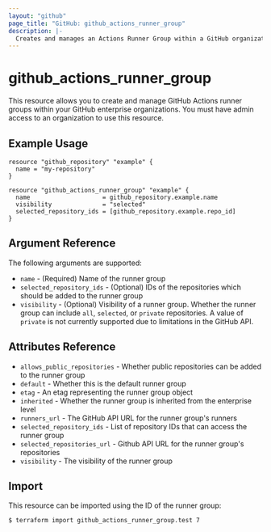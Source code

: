 ```yaml
---
layout: "github"
page_title: "GitHub: github_actions_runner_group"
description: |-
  Creates and manages an Actions Runner Group within a GitHub organization
---
```


# github_actions_runner_group

This resource allows you to create and manage GitHub Actions runner groups within your GitHub enterprise organizations.
You must have admin access to an organization to use this resource.

## Example Usage

```hcl
resource "github_repository" "example" {
  name = "my-repository"
}

resource "github_actions_runner_group" "example" {
  name                    = github_repository.example.name
  visibility              = "selected"
  selected_repository_ids = [github_repository.example.repo_id]
}
```

## Argument Reference

The following arguments are supported:

* `name`                    - (Required) Name of the runner group
* `selected_repository_ids` - (Optional) IDs of the repositories which should be added to the runner group
* `visibility`              - (Optional) Visibility of a runner group. Whether the runner group can include `all`, `selected`, or `private` repositories. A value of `private` is not currently supported due to limitations in the GitHub API.

## Attributes Reference

* `allows_public_repositories` - Whether public repositories can be added to the runner group
* `default`                    - Whether this is the default runner group
* `etag`                       - An etag representing the runner group object
* `inherited`                  - Whether the runner group is inherited from the enterprise level
* `runners_url`                - The GitHub API URL for the runner group's runners
* `selected_repository_ids`    - List of repository IDs that can access the runner group
* `selected_repositories_url`  - Github API URL for the runner group's repositories
* `visibility`                 - The visibility of the runner group

## Import

This resource can be imported using the ID of the runner group:

```
$ terraform import github_actions_runner_group.test 7
```
